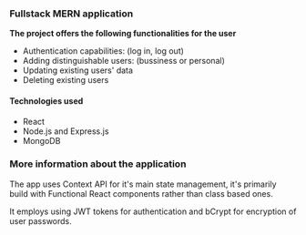 <h3> Fullstack MERN application </h3>

<p><b>The project offers the following functionalities for the user</b></p>

<ul>
  <li>Authentication capabilities: (log in, log out)</li>
  <li>Adding distinguishable users: (bussiness or personal)</li>
  <li>Updating existing users' data</li>
  <li>Deleting existing users</li>
</ul>

<h4>Technologies used</h4>
<ul>
  <li>React</li>
  <li>Node.js and Express.js</li>
  <li>MongoDB</li>
</ul>

<h3> More information about the application</h3>
<p> The app uses Context API for it's main state management, it's primarily build with Functional React components rather than class based ones.</p>
<p> It employs using JWT tokens for authentication and bCrypt for encryption of user passwords. </p>
